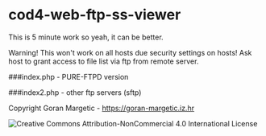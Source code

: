 # cod4-web-ftp-ss-viewer

This is 5 minute work so yeah, it can be better.

Warning! This won't work on all hosts due security settings on hosts! 
Ask host to grant access to file list via ftp from remote server.

###index.php - PURE-FTPD version

###index2.php - other ftp servers (sftp)

Copyright Goran Margetic - https://goran-margetic.iz.hr

![Creative Commons Attribution-NonCommercial 4.0 International License](https://licensebuttons.net/l/by-nc/4.0/88x31.png)
